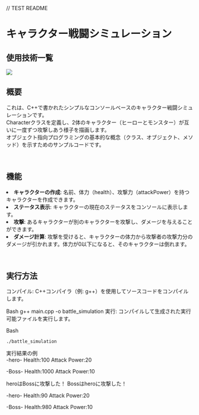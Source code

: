 <div id="top"></div>
// TEST README
<h1>
キャラクター戦闘シミュレーション
</h1>


## 使用技術一覧

<!-- シールド一覧 -->
<!-- 該当するプロジェクトの中から任意のものを選ぶ-->
<p style="display: inline">
 <img src="https://img.shields.io/badge/-Cplusplus-00599C.svg?logo=cplusplus&style=plastic">
</p>
<br>


## 概要
<p>
これは、C++で書かれたシンプルなコンソールベースのキャラクター戦闘シミュレーションです。<br>
Characterクラスを定義し、2体のキャラクター（ヒーローとモンスター）が互いに一度ずつ攻撃しあう様子を描画します。<br>
オブジェクト指向プログラミングの基本的な概念（クラス、オブジェクト、メソッド）を示すためのサンプルコードです。
</p>
<br>

## 機能
<p>
 <li><b>キャラクターの作成</b>: 名前、体力（health）、攻撃力（attackPower）を持つキャラクターを作成できます。</li>
 <li><b>ステータス表示</b>: キャラクターの現在のステータスをコンソールに表示します。</li>
 <li><b>攻撃</b>: あるキャラクターが別のキャラクターを攻撃し、ダメージを与えることができます。</li>
 <li><b>ダメージ計算</b>: 攻撃を受けると、キャラクターの体力から攻撃者の攻撃力分のダメージが引かれます。体力が0以下になると、そのキャラクターは倒れます。</li>
</p>
<br>

## 実行方法
コンパイル: C++コンパイラ（例: g++）を使用してソースコードをコンパイルします。

Bash
g++ main.cpp -o battle_simulation
実行: コンパイルして生成された実行可能ファイルを実行します。

Bash
```
./battle_simulation
```

実行結果の例<br>
-hero-
Health:100
Attack Power:20

-Boss-
Health:1000
Attack Power:10

heroはBossに攻撃した！
Bossはheroに攻撃した！

-hero-
Health:90
Attack Power:20

-Boss-
Health:980
Attack Power:10
